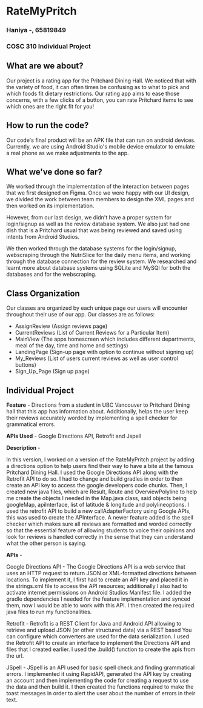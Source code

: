 # RateMyPritch

### Haniya -, 65819849
### COSC 310 Individual Project

## What are we about?
Our project is a rating app for the Pritchard Dining Hall. We noticed that with the variety of food, it can often times be confusing as to what to pick and which foods fit dietary restrictions. Our rating app aims to ease those concerns, with a few clicks of a button, you can rate Pritchard items to see which ones are the right fit for you!

## How to run the code?
Our code's final product will be an APK file that can run on android devices. Currently, we are using Android Studio's mobile device emulator to emulate a real phone as we make adjustments to the app.

## What we've done so far?
We worked through the implementation of the interaction between pages that we first designed on Figma. Once we were happy with our UI design, we divided the work between team members to design the XML pages and then worked on its implementation. 

However, from our last design, we didn't have a proper system for login/signup as well as the review database system. We also just had one dish that is a Pritchard usual that was being reviewed and saved using intents from Android Studios.

We then worked through the database systems for the login/signup, webscraping through the NutriSlice for the daily menu items, and working through the database connection for the review system. We researched and learnt more about database systems using SQLite and MySQl for both the databases and for the webscraping.

## Class Organization
Our classes are organized by each unique page our users will encounter throughout their use of our app. 
Our classes are as follows:
- AssignReview (Assign reviews page)
- CurrentReviews (List of Current Reviews for a Particular Item)
- MainView (The apps homescreen which includes different departments, meal of the day, time and home and settings)
- LandingPage (Sign-up page with option to continue without signing up)
- My_Reviews (List of users current reviews as well as user control buttons)
- Sign_Up_Page (Sign up page)

## Individual Project

**Feature** - Directions from a student in UBC Vancouver to Pritchard Dining hall that this app has information about. Additionally, helps the user keep their reviews accurately worded by implementing a spell checker for grammatical errors.


**APIs Used** - Google Directions API, Retrofit and Jspell

**Description** -

In this version, I worked on a version of the RateMyPritch project by adding a directions option to help users find their way to have a bite at the famous Pritchard Dining Hall. I used the Google Directions API along with the Retrofit API to do so. I had to change and build gradles in order to then create an API key to access the google developers code chunks. Then, I created new java files, which are Result, Route and OverviewPolyline to help me create the objects I needed in the Map.java class, said objects being googleMap, apiInterface, list of latitude & longitude and polylineoptions. I used the retrofit API to build a new callAdapterFactory using Google APIs, this was used to create the APInterface. A newer feature added is the spell checker which makes sure all reviews are formatted and worded correctly so that the essential feature of allowing students to voice their opinions and look for reviews is handled correctly in the sense that they can understand what the other person is saying.


**APIs** -

Google Directions API - The Google Directions API is a web service that uses an HTTP request to return JSON or XML-formatted directions between locations. To implement it, I first had to create an API key and placed it in the strings.xml file to access the API resources; additionally I also had to activate internet permissions on Android Studios Manifest file. I added the gradle dependencies I needed for the feature implementation and synced them, now I would be able to work with this API. I then created the required java files to run my functionalities.

Retrofit - Retrofit is a REST Client for Java and Android API allowing to retrieve and upload JSON (or other structured data) via a REST based You can configure which converters are used for the data serialization. I used the Retrofit API to create an interface to implement the Directions API and files that I created earlier. I used the .build() function to create the apis from the url.

JSpell - JSpell is an API used for basic spell check and finding grammatical errors. I implemented it using RapidAPI, generated the API key by creating an account and then implementing the code for creating a request to use the data and then build it. I then created the functions required to make the toast messages in order to alert the user about the number of errors in their text.
